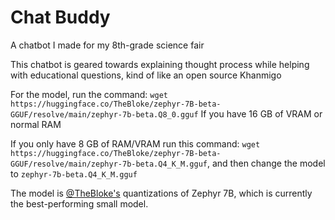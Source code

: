 # Chat Buddy
A chatbot I made for my 8th-grade science fair

This chatbot is geared towards explaining thought process while helping with educational questions, kind of like an open source Khanmigo

For the model, run the command: ```wget https://huggingface.co/TheBloke/zephyr-7B-beta-GGUF/resolve/main/zephyr-7b-beta.Q8_0.gguf``` If you have 16 GB of VRAM or normal RAM

If you only have 8 GB of RAM/VRAM run this command: ```wget https://huggingface.co/TheBloke/zephyr-7B-beta-GGUF/resolve/main/zephyr-7b-beta.Q4_K_M.gguf```, and then change the model to ```zephyr-7b-beta.Q4_K_M.gguf```

The model is [@TheBloke's](https://huggingface.co/TheBloke) quantizations of Zephyr 7B, which is currently the best-performing small model.
